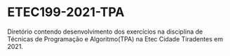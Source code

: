 # ETEC199-2021-TPA
Diretório contendo desenvolvimento dos exercícios na disciplina de Técnicas de Programação e Algoritmo(TPA) na Etec Cidade Tiradentes em 2021.

